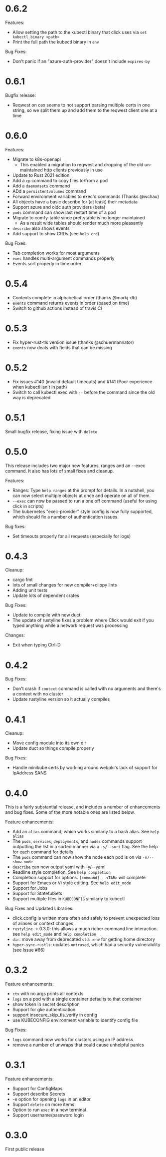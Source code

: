 0.6.2
=====
Features:
* Allow setting the path to the kubectl binary that click uses via `set kubectl_binary <path>`
* Print the full path the kubectl binary in `env`

Bug Fixes:
* Don't panic if an "azure-auth-provider" doesn't include `expires-by`

0.6.1
=====
Bugfix release:
* Reqwest on osx seems to not support parsing multiple certs in one string, so we split them up and
  add them to the reqwest client one at a time

0.6.0
=====
Features:
* Migrate to k8s-openapi
  * This enabled a migration to reqwest and dropping of the old un-maintained http clients
    previously in use
* Update to Rust 2021 edition
* Add a `cp` command to copy files to/from a pod
* Add a `daemonsets` command
* ADd a `persistentvolumes` command
* Forward environment variables to exec'd commands (Thanks @wchau)
* All objects have a basic describe for (at least) their metadata
* Support azure and oidc auth providers (beta)
* `pods` command can show last restart time of a pod
* Migrate to comfy-table since prettytable is no longer maintained
  * As a result wide tables should render much more pleasantly
* `describe` also shows events
* Add support to show CRDs (see `help crd`)

Bug Fixes:
* Tab completion works for most arguments
* `exec` handles multi-argument commands properly
* Events sort properly in time order

0.5.4
======
* Contexts complete in alphabetical order (thanks @markj-db)
* `events` command returns events in order (based on time)
* Switch to github actions instead of travis CI

0.5.3
======
* Fix hyper-rust-tls version issue (thanks @schuermannator)
* `events` now deals with fields that can be missing

0.5.2
======
* Fix issues #140 (invalid default timeouts) and #141 (Poor experience when kubectl isn't in path)
* Switch to call kubectl exec with `--` before the command since the old way is deprecated

0.5.1
======
Small bugfix release, fixing issue with `delete`

0.5.0
======
This release includes two major new features, ranges and an --exec command. It also has lots of
small fixes and cleanup.

Features:
* Ranges: Type `help ranges` at the prompt for details. In a nutshell, you can now select multiple
  objects at once and operate on all of them.
* `--exec` can now be passed to run a one off command (useful for using click in scripts)
* The kubernetes "exec-provider" style config is now fully supported, which should fix a number of
  authentication issues.

Bug fixes:
* Set timeouts properly for all requests (especially for logs)

0.4.3
=====

Cleanup:
* cargo fmt
* lots of small changes for new compiler+clippy lints
* Adding unit tests
* Update lots of dependent crates

Bug Fixes:
* Update to compile with new duct
* The update of rustyline fixes a problem where Click would exit if you typed anything while a
  network request was processing

Changes:
* Exit when typing Ctrl-D

0.4.2
=====

Bug Fixes:
* Don't crash if `context` command is called with no arguments and there's a context with no cluster
* Update rustyline version so it actually compiles


0.4.1
=====

Cleanup:
* Move config module into its own dir
* Update duct so things compile properly

Bug Fixes:
* Handle minikube certs by working around webpki's lack of support for IpAddress SANS

0.4.0
=====
This is a fairly substantial release, and includes a number of enhancements and bug fixes. Some of
the more notable ones are listed below.

Feature enhancements:

* Add an `alias` command, which works similarly to a bash alias. See `help alias`
* The `pods`, `services`, `deployments`, and `nodes` commands support outputting the list in a
  sorted manner via a `-s/--sort` flag.  See the help for each command for details
* The `pods` command can now show the node each pod is on via `-n/--show-node`
* `describe` can now output yaml with -y/--yaml
* Readline style completion.  See `help completion`
* Completion support for options. `[command] --<TAB>` will complete
* Support for Emacs or Vi style editing.  See `help edit_mode`
* Support for Jobs
* Support for StatefulSets
* Support multiple files in `KUBECONFIG` similarly to kubectl

Bug Fixes and Updated Libraries:

* click.config is written more often and safely to prevent unexpected loss of aliases or context
  changes
* `rustyline` -> 0.3.0: this allows a much richer command line interaction. see `help edit_mode` and
  `help completion`
* `dir`: move away from deprecated `std::env` for getting home directory
* `hyper-sync-rustls`: updates `untrused`, which had a security vulnerability (see Issue #66)

0.3.2
=====
Feature enhancements:

* `ctx` with no args prints all contexts
* `logs` on a pod with a single container defaults to that container
* show token in secret description
* Support for gke authentication
* support insecure\_skip\_tls\_verify in config
* use KUBECONFIG environment variable to identify config file

Bug Fixes:
* `logs` command now works for clusters using an IP address
* remove a number of unwraps that could cause unhelpful panics

0.3.1
=====
Feature enhancements:

* Support for ConfigMaps
* Support describe Secrets
* -e option for opening `logs` in an editor
* Support `delete` on more items
* Option to run `exec` in a new terminal
* Support username/password login

0.3.0
=====
First public release
